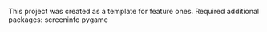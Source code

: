 This project was created as a template for feature ones. 
Required additional packages:
screeninfo
pygame
